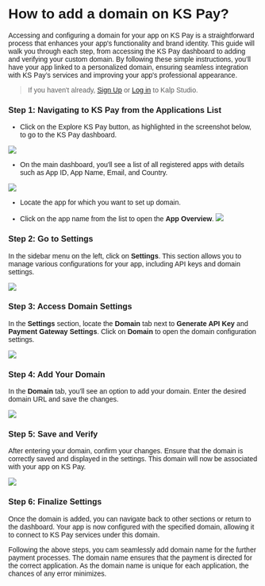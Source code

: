 <style>  body { font-family: "Source Sans 3", sans-serif!important; }</style>
<link href="https://fonts.googleapis.com/css2?family=Source+Sans+3:ital,wght@0,200..900;1,200..900&display=swap" rel="stylesheet">    
<link rel="stylesheet" href="https://fonts.googleapis.com/icon?family=Material+Icons">

# **How to add a domain on KS Pay?**

Accessing and configuring a domain for your app on KS Pay is a straightforward process that enhances your app's functionality and brand identity. This guide will walk you through each step, from accessing the KS Pay dashboard to adding and verifying your custom domain. By following these simple instructions, you’ll have your app linked to a personalized domain, ensuring seamless integration with KS Pay’s services and improving your app's professional appearance.

> If you haven't already, [Sign Up](https://docs.kalp.studio/Products/Kalp-Studio-Console/Onboarding/How-to-Sign-Up-to-Kalp-Studio-Platform/) or [Log in](https://docs.kalp.studio/Products/Kalp-Studio-Console/Onboarding/How-to-log-in-to-your-Kalp-Studio-Account/) to Kalp Studio. 


### **Step 1: Navigating to KS Pay from the Applications List**

-   Click on the Explore KS Pay button, as highlighted in the screenshot below, to go to the KS Pay dashboard.
    

![](https://doc-images-kalp-studio.s3.ap-south-1.amazonaws.com/Audit+2/configwebhook/wh4.png)

-   On the main dashboard, you'll see a list of all registered apps with details such as App ID, App Name, Email, and Country.
    
![](https://doc-images-kalp-studio.s3.ap-south-1.amazonaws.com/Audit+2/configwebhook/wh5.png)

-   Locate the app for which you want to set up domain.

- Click on the app name from the list to open the **App Overview**.
![](https://doc-images-kalp-studio.s3.ap-south-1.amazonaws.com/Audit+2/adddomain/ad7.png)



### **Step 2: Go to Settings**

In the sidebar menu on the left, click on **Settings**. This section allows you to manage various configurations for your app, including API keys and domain settings.

![](https://doc-images-kalp-studio.s3.ap-south-1.amazonaws.com/Audit+2/adddomain/ad8.png)

### **Step 3: Access Domain Settings**

In the **Settings** section, locate the **Domain** tab next to **Generate API Key** and **Payment Gateway Settings**. Click on **Domain** to open the domain configuration settings.

![](https://doc-images-kalp-studio.s3.ap-south-1.amazonaws.com/Audit+2/adddomain/ad9.png)

### **Step 4: Add Your Domain**

In the **Domain** tab, you’ll see an option to add your domain. Enter the desired domain URL and save the changes.

![](https://doc-images-kalp-studio.s3.ap-south-1.amazonaws.com/Audit+2/adddomain/ad10.png)

### **Step 5: Save and Verify**

After entering your domain, confirm your changes. Ensure that the domain is correctly saved and displayed in the settings. This domain will now be associated with your app on KS Pay.

![](https://doc-images-kalp-studio.s3.ap-south-1.amazonaws.com/Audit+2/adddomain/ad11.png)

### **Step 6: Finalize Settings**

Once the domain is added, you can navigate back to other sections or return to the dashboard. Your app is now configured with the specified domain, allowing it to connect to KS Pay services under this domain.

Following the above steps, you cam seamlessly add domain name for the further payment processes. The domain name ensures that the payment is directed for the correct application. As the domain name is unique for each application, the chances of any error minimizes. 